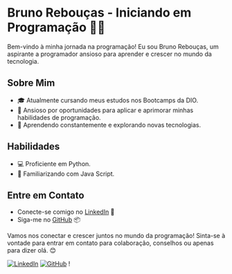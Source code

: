 # Bruno Rebouças - Iniciando em Programação 👨‍💻

Bem-vindo à minha jornada na programação! Eu sou Bruno Rebouças, um aspirante a programador ansioso para aprender e crescer no mundo da tecnologia.

## Sobre Mim
- 🎓 Atualmente cursando meus estudos nos Bootcamps da DIO.
- 💼 Ansioso por oportunidades para aplicar e aprimorar minhas habilidades de programação.
- 🌱 Aprendendo constantemente e explorando novas tecnologias.

## Habilidades
- 💻 Proficiente em Python.
- 🚀 Familiarizando com Java Script.

## Entre em Contato
- Conecte-se comigo no [LinkedIn](https://www.linkedin.com/in/bruno-rebouças01/) 👔
- Siga-me no [GitHub](https://github.com/Ratonildo) 📦

Vamos nos conectar e crescer juntos no mundo da programação! Sinta-se à vontade para entrar em contato para colaboração, conselhos ou apenas para dizer olá. 😊

[![LinkedIn](https://img.shields.io/badge/LinkedIn-0077B5?style=for-the-badge&logo=linkedin&logoColor=white)](https://www.linkedin.com/in/bruno-rebouças01/) [![GitHub](https://img.shields.io/badge/GitHub-100000?style=for-the-badge&logo=github&logoColor=white)](https://github.com/Ratonildo) !
